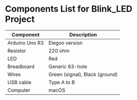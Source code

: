 # Components List for Blink_LED Project

| Component | Description |
|-----------|-------------|
| Arduino Uno R3 | Elegoo version |
| Resistor | 220 ohm |
| LED | Red |
| Breadboard | Generic 63-hole |
| Wires | Green (signal), Black (ground) |
| USB cable | Type A to B |
| Computer | macOS |